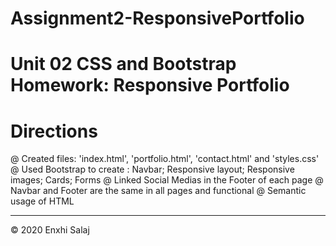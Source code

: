 # Assignment2-ResponsivePortfolio

# Unit 02 CSS and Bootstrap Homework: Responsive Portfolio


# Directions

 @ Created files: 'index.html', 'portfolio.html', 'contact.html' and 'styles.css'
 @ Used Bootstrap to create : Navbar; Responsive layout; Responsive images; Cards; Forms
 @ Linked Social Medias in the Footer of each page
 @ Navbar and Footer are the same in all pages and functional
 @ Semantic usage of HTML
 
 
______________________________________________________________
© 2020 Enxhi Salaj
